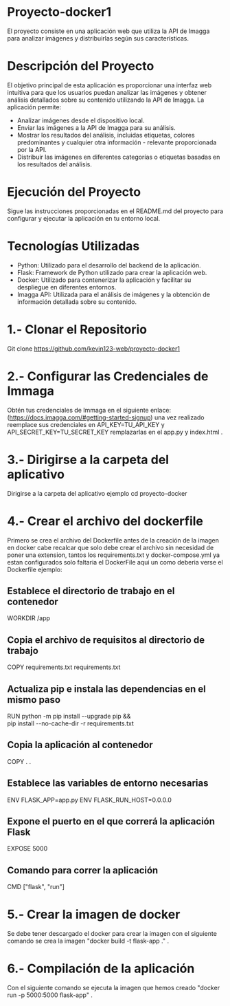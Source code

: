 # Proyecto-docker1
El proyecto consiste en una aplicación web que utiliza la API de Imagga para analizar imágenes y distribuirlas según sus características.

# Descripción del Proyecto
El objetivo principal de esta aplicación es proporcionar una interfaz web intuitiva para que los usuarios puedan analizar las imágenes y obtener análisis detallados sobre su contenido utilizando la API de Imagga. La aplicación permite:

- Analizar imágenes desde el dispositivo local.
- Enviar las imágenes a la API de Imagga para su análisis.
- Mostrar los resultados del análisis, incluidas etiquetas, colores predominantes y cualquier otra información - relevante proporcionada por la API.
- Distribuir las imágenes en diferentes categorías o etiquetas basadas en los resultados del análisis.

# Ejecución del Proyecto
Sigue las instrucciones proporcionadas en el README.md del proyecto para configurar y ejecutar la aplicación en tu entorno local.

# Tecnologías Utilizadas
- Python: Utilizado para el desarrollo del backend de la aplicación.
- Flask: Framework de Python utilizado para crear la aplicación web.
- Docker: Utilizado para contenerizar la aplicación y facilitar su despliegue en diferentes entornos.
- Imagga API: Utilizada para el análisis de imágenes y la obtención de información detallada sobre su
  contenido.
  
# 1.- Clonar el Repositorio  
 Git clone https://github.com/kevin123-web/proyecto-docker1
# 2.- Configurar las Credenciales de Immaga
Obtén tus credenciales de Immaga en el siguiente enlace: (https://docs.imagga.com/#getting-started-signup) una vez realizado reemplace sus credenciales en API_KEY=TU_API_KEY y API_SECRET_KEY=TU_SECRET_KEY remplazarlas en el app.py y index.html .
# 3.- Dirigirse a la carpeta del aplicativo
Dirigirse a la carpeta del aplicativo ejemplo cd proyecto-docker
# 4.- Crear el archivo del dockerfile
Primero se crea el archivo del Dockerfile antes de la creación de la imagen en docker cabe recalcar que solo debe crear el archivo sin necesidad de poner una extension, tantos los requirements.txt y docker-compose.yml ya estan configurados solo faltaria el DockerFile aqui un como deberia verse el Dockerfile ejemplo: 
## Establece el directorio de trabajo en el contenedor
WORKDIR /app

## Copia el archivo de requisitos al directorio de trabajo
COPY requirements.txt requirements.txt

## Actualiza pip e instala las dependencias en el mismo paso
RUN python -m pip install --upgrade pip && \
    pip install --no-cache-dir -r requirements.txt

## Copia la aplicación al contenedor
COPY . .

## Establece las variables de entorno necesarias
ENV FLASK_APP=app.py
ENV FLASK_RUN_HOST=0.0.0.0

## Expone el puerto en el que correrá la aplicación Flask
EXPOSE 5000

## Comando para correr la aplicación
CMD ["flask", "run"]

# 5.- Crear la imagen de docker 
Se debe tener descargado el docker para crear la imagen con el siguiente comando se crea la imagen "docker build -t flask-app ."   .

# 6.- Compilación de la aplicación
Con el siguiente comando se ejecuta la imagen que hemos creado "docker run -p 5000:5000 flask-app" . 


